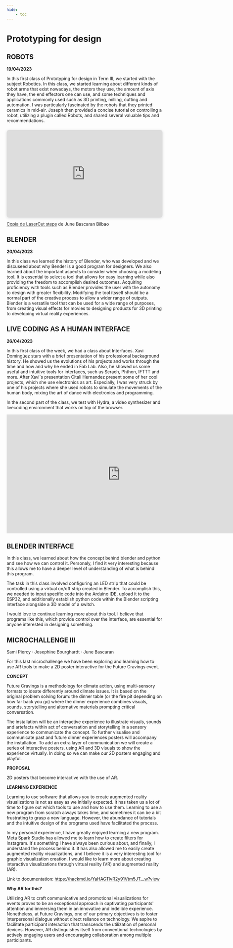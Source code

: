 ```yaml
---
hide:
    - toc
---
```

# **Prototyping for design** 

## ROBOTS    
**19/04/2023** 

In this first class of Prototyping for design in Term III, we started with the subject Robotics. In this class, we started learning about different kinds of robot arms that exist nowadays, the motors they use, the amount of axis they have, the end effectors one can use, and some techniques and applications commonly used such as 3D printing, milling, cutting and automation. I was particularly fascinated by the robots that they  printed ceramics in mid-air. Joseph then provided a concise tutorial on controlling a robot, utilizing a plugin called Robots, and shared several valuable tips and recommendations. 

<div style="position: relative; width: 100%; height: 0; padding-top: 56.2500%;
 padding-bottom: 0; box-shadow: 0 2px 8px 0 rgba(63,69,81,0.16); margin-top: 1.6em; margin-bottom: 0.9em; overflow: hidden;
 border-radius: 8px; will-change: transform;">
  <iframe loading="lazy" style="position: absolute; width: 100%; height: 100%; top: 0; left: 0; border: none; padding: 0;margin: 0;"
    src="https:&#x2F;&#x2F;www.canva.com&#x2F;design&#x2F;DAFhG_VmjA4&#x2F;view?embed" allowfullscreen="allowfullscreen" allow="fullscreen">
  </iframe>
</div>
<a href="https:&#x2F;&#x2F;www.canva.com&#x2F;design&#x2F;DAFhG_VmjA4&#x2F;view?utm_content=DAFhG_VmjA4&amp;utm_campaign=designshare&amp;utm_medium=embeds&amp;utm_source=link" target="_blank" rel="noopener">Copia de LaserCut steps</a> de June Bascaran Bilbao

## BLENDER 
**20/04/2023**

In this class we learned the history of Blender, who was developed and we discuseed about why Bender is a good program for designers. We also learned about the important aspects to consider when choosing a modeling tool. It is essential to select a tool that allows for easy learning while also providing the freedom to accomplish desired outcomes. Acquiring proficiency with tools such as Blender provides the user with the autonomy to design with greater flexibility. Modifying the tool itsself should be a normal part of the creative process to allow a wider range of outputs. Blender is a versatile tool that can be used for a wide range of purposes, from creating visual effects for movies to designing products for 3D printing to developing virtual reality experiences.

## LIVE CODING AS A HUMAN INTERFACE 
**26/04/2023**

In this first class of the week, we had a class about Interfaces. Xavi Domingúez stars with a brief presentation of his professional backaground history. He showed us the evolutions of his projects and works through the time and how and why he ended in Fab Lab. Also, he showed us some useful and intuitive tools for interfaces, such us Scrach, Phthon, IFTTT and more. After Xavi´s presentation Citali Hernandez present some of her cool projects, which she use electronics as art. Especially, I was very struck by one of his projects where she used robots to simulate the movements of the human body, mixing the art of dance with electronics and programming. 

In the second part of the class, we test with Hydra, a video synthesizer and livecoding environment that works on top of the browser. 

<iframe width="733" height="385" src="https://www.youtube.com/embed/G_0Caog1EfY" title="Hybra video" frameborder="0" allow="accelerometer; autoplay; clipboard-write; encrypted-media; gyroscope; picture-in-picture; web-share" allowfullscreen></iframe>

## BLENDER INTERFACE 

In this class, we learned about how the concept behind blender and python and see how we can control it. Personaly, I find it very interesting because this allows me to have a deeper level of understanding of what is behind this program. 

The task in this class involved configuring an LED strip that could be controlled using a virtual on/off strip created in Blender. To accomplish this, we needed to input specific code into the Arduino IDE, upload it to the ESP32, and additionally establish python code within the Blender scripting interface alongside a 3D model of a switch.

I would love to continue learning more about this tool. I believe that programs like this, which provide control over the interface, are essential for anyone interested in designing something.


## MICROCHALLENGE III 

Sami Piercy · Josephine Bourghardt · June Bascaran 

For this last microchallenge we have been exploring and learning how to use AR tools to make a 2D poster interactive for the Future Cravings event. 

**CONCEPT**

Future Cravings is a methodology for climate action, using multi-sensory formats to ideate differently around climate issues. It is based on the original problem solving forum: the dinner table (or the fire pit depending on how far back you go) where the dinner experience combines visuals, sounds, storytelling and alternative materials prompting critical conversation.

The installation will be an interactive experience to illustrate visuals, sounds and artefacts within act of conversation and storytelling in a sensory experience to communicate the concept. To further visualise and communicate past and future dinner experiences posters will accompany the installation. To add an extra layer of communication we will create a series of interactive posters, using AR and 3D visuals to show the experience virtually. In doing so we can make our 2D posters engaging and playful.

**PROPOSAL**

2D posters that become interactive with the use of AR.

**LEARNING EXPERIENCE**

Learning to use software that allows you to create augmented reality visualizations is not as easy as we initially expected. It has taken us a lot of time to figure out which tools to use and how to use them. Learning to use a new program from scratch always takes time, and sometimes it can be a bit frustrating to grasp a new language. However, the abundance of tutorials and the intuitive design of the programs used have facilitated the process.

In my personal experience, I have greatly enjoyed learning a new program. Meta Spark Studio has allowed me to learn how to create filters for Instagram. It's something I have always been curious about, and finally, I understand the process behind it. It has also allowed me to easily create augmented reality visualizations, and I believe it is a very interesting tool for graphic visualization creation. I would like to learn more about creating interactive visualizations through virtual reality (VR) and augmented reality (AR).

Link to documentation: https://hackmd.io/YaHAG11vR2y91Vtm5JT__w?view

**Why AR for this?**

Utilizing AR to craft communicative and promotional visualizations for events proves to be an exceptional approach in captivating participants' attention and immersing them in an innovative and indelible experience. Nonetheless, at Future Cravings, one of our primary objectives is to foster interpersonal dialogue without direct reliance on technology. We aspire to facilitate participant interaction that transcends the utilization of personal devices. However, AR distinguishes itself from conventional technologies by actively engaging users and encouraging collaboration among multiple participants.